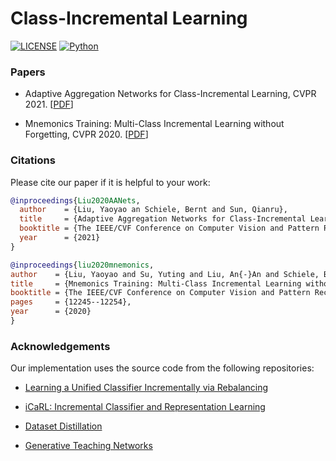# Class-Incremental Learning

[![LICENSE](https://img.shields.io/badge/license-MIT-green?style=flat-square)](https://github.com/yaoyao-liu/mnemonics/blob/master/LICENSE)
[![Python](https://img.shields.io/badge/python-3.6-blue.svg?style=flat-square)](https://www.python.org/)

### Papers

- Adaptive Aggregation Networks for Class-Incremental Learning,
CVPR 2021. \[[PDF](https://arxiv.org/pdf/2010.05063.pdf)\]

- Mnemonics Training: Multi-Class Incremental Learning without Forgetting,
CVPR 2020. \[[PDF](https://arxiv.org/pdf/2002.10211.pdf)\]

### Citations

Please cite our paper if it is helpful to your work:

```bibtex
@inproceedings{Liu2020AANets,
  author    = {Liu, Yaoyao an Schiele, Bernt and Sun, Qianru},
  title     = {Adaptive Aggregation Networks for Class-Incremental Learning},
  booktitle = {The IEEE/CVF Conference on Computer Vision and Pattern Recognition (CVPR)},
  year      = {2021}
}
```

```bibtex
@inproceedings{liu2020mnemonics,
author    = {Liu, Yaoyao and Su, Yuting and Liu, An{-}An and Schiele, Bernt and Sun, Qianru},
title     = {Mnemonics Training: Multi-Class Incremental Learning without Forgetting},
booktitle = {The IEEE/CVF Conference on Computer Vision and Pattern Recognition (CVPR)},
pages     = {12245--12254},
year      = {2020}
}
```

### Acknowledgements

Our implementation uses the source code from the following repositories:

* [Learning a Unified Classifier Incrementally via Rebalancing](https://github.com/hshustc/CVPR19_Incremental_Learning)

* [iCaRL: Incremental Classifier and Representation Learning](https://github.com/srebuffi/iCaRL)

* [Dataset Distillation](https://github.com/SsnL/dataset-distillation)

* [Generative Teaching Networks](https://github.com/uber-research/GTN)
